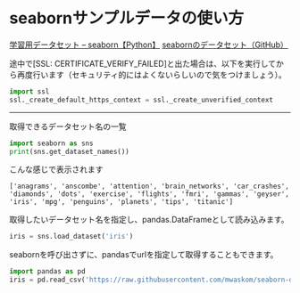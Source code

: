 # seabornサンプルデータの使い方

[学習用データセット – seaborn【Python】](https://biotech-lab.org/articles/1408)
[seabornのデータセット（GitHub）](https://github.com/mwaskom/seaborn-data)

途中で[SSL: CERTIFICATE_VERIFY_FAILED]と出た場合は、以下を実行してから再度行います（セキュリティ的にはよくないらしいので気をつけましょう）。

```python
import ssl
ssl._create_default_https_context = ssl._create_unverified_context
```

----

取得できるデータセット名の一覧

```python
import seaborn as sns
print(sns.get_dataset_names())
```

こんな感じで表示されます
```
['anagrams', 'anscombe', 'attention', 'brain_networks', 'car_crashes', 'diamonds', 'dots', 'exercise', 'flights', 'fmri', 'gammas', 'geyser', 'iris', 'mpg', 'penguins', 'planets', 'tips', 'titanic']
```

取得したいデータセット名を指定し、pandas.DataFrameとして読み込みます。

```python
iris = sns.load_dataset('iris')
```
seabornを呼び出さずに、pandasでurlを指定して取得することもできます。
```python
import pandas as pd
iris = pd.read_csv('https://raw.githubusercontent.com/mwaskom/seaborn-data/master/iris.csv')
```

